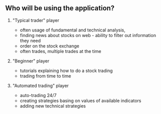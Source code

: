 ## Who will be using the application?
1. "Typical trader" player
   - often usage of fundamental and technical analysis,
   - finding news about stocks on web - ability to filter out information they need
   - order on the stock exchange
   - often trades, multiple trades at the time

2. "Beginner" player
   - tutorials explaining how to do a stock trading
   - trading from time to time

3. "Automated trading" player
   - auto-trading 24/7
   - creating strategies basing on values of available indicators
   - adding new technical strategies
